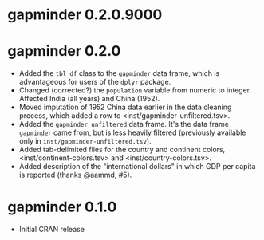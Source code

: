 # gapminder 0.2.0.9000

# gapminder 0.2.0

  * Added the `tbl_df` class to the `gapminder` data frame, which is advantageous for users of the `dplyr` package.
  * Changed (corrected?) the `population` variable from numeric to integer. Affected India (all years) and China (1952).
  * Moved imputation of 1952 China data earlier in the data cleaning process, which added a row to <inst/gapminder-unfiltered.tsv>.
  * Added the  `gapminder_unfiltered` data frame. It's the data frame `gapminder` came from, but is less heavily filtered (previously available only in `inst/gapminder-unfiltered.tsv`).
  * Added tab-delimited files for the country and continent colors, <inst/continent-colors.tsv> and <inst/country-colors.tsv>.
  * Added description of the "international dollars" in which GDP per capita is reported (thanks @aammd, #5).

# gapminder 0.1.0

  * Initial CRAN release
